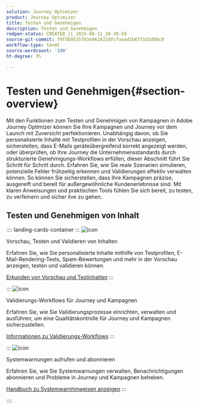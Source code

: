 ```yaml
---
solution: Journey Optimizer
product: Journey Optimizer
title: Testen und Genehmigen
description: Testen und Genehmigen
redpen-status: CREATED_||_2025-08-11_20-30-59
source-git-commit: 79fdb9535703e961922dfcfaaad1b6731d2d88c0
workflow-type: tm+mt
source-wordcount: '190'
ht-degree: 3%

---
```



# Testen und Genehmigen{#section-overview}

Mit den Funktionen zum Testen und Genehmigen von Kampagnen in Adobe Journey Optimizer können Sie Ihre Kampagnen und Journey vor dem Launch mit Zuversicht perfektionieren. Unabhängig davon, ob Sie personalisierte Inhalte mit Testprofilen in der Vorschau anzeigen, sicherstellen, dass E-Mails geräteübergreifend korrekt angezeigt werden, oder überprüfen, ob Ihre Journey die Unternehmensstandards durch strukturierte Genehmigungs-Workflows erfüllen, dieser Abschnitt führt Sie Schritt für Schritt durch. Erfahren Sie, wie Sie reale Szenarien simulieren, potenzielle Fehler frühzeitig erkennen und Validierungen effektiv verwalten können. So können Sie sicherstellen, dass Ihre Kampagnen präzise, ausgereift und bereit für außergewöhnliche Kundenerlebnisse sind. Mit klaren Anweisungen und praktischen Tools fühlen Sie sich bereit, zu testen, zu verfeinern und sicher live zu gehen.

## Testen und Genehmigen von Inhalt

:::: landing-cards-container
:::
![icon](https://cdn.experienceleague.adobe.com/icons/list-check.svg?lang=de)

Vorschau, Testen und Validieren von Inhalten

Erfahren Sie, wie Sie personalisierte Inhalte mithilfe von Testprofilen, E-Mail-Rendering-Tests, Spam-Bewertungen und mehr in der Vorschau anzeigen, testen und validieren können.

[Erkunden von Vorschau und Testinhalten](preview-test-landing-page.md)
:::

:::
![icon](https://cdn.experienceleague.adobe.com/icons/gear.svg?lang=de)

Validierungs-Workflows für Journey und Kampagnen

Erfahren Sie, wie Sie Validierungsprozesse einrichten, verwalten und ausführen, um eine Qualitätskontrolle für Journey und Kampagnen sicherzustellen.

[Informationen zu Validierungs-Workflows](approve-landing-page.md)
:::

:::
![icon](https://cdn.experienceleague.adobe.com/icons/bell.svg?lang=de)

Systemwarnungen aufrufen und abonnieren

Erfahren Sie, wie Sie Systemwarnungen verwalten, Benachrichtigungen abonnieren und Probleme in Journey und Kampagnen beheben.

[Handbuch zu Systemwarnhinweisen anzeigen](../using/reports/alerts.md)
:::

::::
